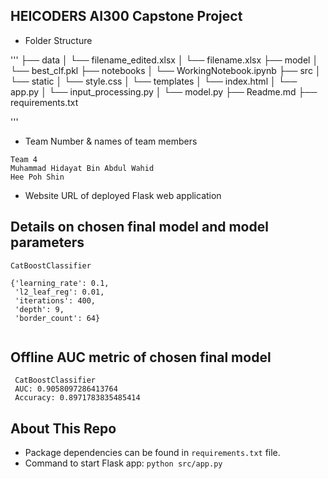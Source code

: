 ## HEICODERS AI300 Capstone Project ##

- Folder Structure

'''
├── data
│   └── filename_edited.xlsx
│   └── filename.xlsx
├── model
│   └── best_clf.pkl
├── notebooks
│   └── WorkingNotebook.ipynb
├── src
│   └── static
│      └── style.css
│   └── templates
│      └── index.html
│   └── app.py
│   └── input_processing.py
│   └── model.py
├── Readme.md
├── requirements.txt

'''


- Team Number & names of team members
```
Team 4
Muhammad Hidayat Bin Abdul Wahid
Hee Poh Shin
```

- Website URL of deployed Flask web application 


## Details on chosen final model and model parameters

```
CatBoostClassifier

{'learning_rate': 0.1,
 'l2_leaf_reg': 0.01,
 'iterations': 400,
 'depth': 9,
 'border_count': 64}


```


## Offline AUC metric of chosen final model

```
 CatBoostClassifier
 AUC: 0.9058097286413764
 Accuracy: 0.8971783835485414

```


## About This Repo

- Package dependencies can be found in `requirements.txt` file.
- Command to start Flask app: `python src/app.py`


